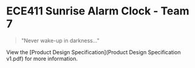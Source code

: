 # ECE411 Sunrise Alarm Clock - Team 7

> "Never wake-up in darkness..."

View the [Product Design Specification](Product Design Specification v1.pdf) for more information.
